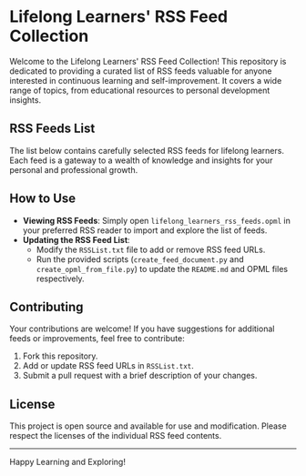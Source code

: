 # Lifelong Learners' RSS Feed Collection

Welcome to the Lifelong Learners' RSS Feed Collection! This repository is dedicated to providing a curated list of RSS feeds valuable for anyone interested in continuous learning and self-improvement. It covers a wide range of topics, from educational resources to personal development insights.

## RSS Feeds List

The list below contains carefully selected RSS feeds for lifelong learners. Each feed is a gateway to a wealth of knowledge and insights for your personal and professional growth.

<!-- RSS_FEEDS_START -->
<!-- RSS_FEEDS_END -->

## How to Use

- **Viewing RSS Feeds**: Simply open `lifelong_learners_rss_feeds.opml` in your preferred RSS reader to import and explore the list of feeds.
- **Updating the RSS Feed List**:
    - Modify the `RSSList.txt` file to add or remove RSS feed URLs.
    - Run the provided scripts (`create_feed_document.py` and `create_opml_from_file.py`) to update the `README.md` and OPML files respectively.

## Contributing

Your contributions are welcome! If you have suggestions for additional feeds or improvements, feel free to contribute:

1. Fork this repository.
2. Add or update RSS feed URLs in `RSSList.txt`.
3. Submit a pull request with a brief description of your changes.

## License

This project is open source and available for use and modification. Please respect the licenses of the individual RSS feed contents.

---

Happy Learning and Exploring!
